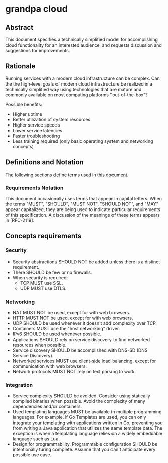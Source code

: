 # grandpa cloud

## Abstract

This document specifies a technically simplified model for accomplishing cloud functionality for an interested audience, and requests discussion and suggestions for improvements.

## Rationale

Running services with a modern cloud infrastructure can be complex. Can the the high-level goals of modern cloud infrastructure be realized in a technically simplified way using technologies that are mature and commonly available on most computing platforms "out-of-the-box"? 

Possible benefits:
* Higher uptime
* Better utilization of system resources
* Higher service speeds
* Lower service latencies
* Faster troubleshooting
* Less training required (only basic operating system and networking concepts)

## Definitions and Notation

The following sections define terms used in this document.

###  Requirements Notation

This document occasionally uses terms that appear in capital letters. When the terms "MUST", "SHOULD", "MUST NOT", "SHOULD NOT", and "MAY" appear capitalized, they are being used to indicate particular requirements of this specification.  A discussion of the meanings of these terms appears in [RFC-2119].

## Concepts requirements

### Security

* Security abstractions SHOULD NOT be added unless there is a distinct requirement.
* There SHOULD be few or no firewalls.
* When security is required:
  + TCP MUST use SSL.
  + UDP MUST use DTLS.

### Networking

* NAT MUST NOT be used, except for with web browsers.
* HTTP MUST NOT be used, except for with web browsers.
* UDP SHOULD be used whenever it doesn't add complexity over TCP.
* Containers MUST use the "host networking" driver.
* IPv6 SHOULD be used whenever possible.
* Applications SHOULD rely on service discovery to find networked resources when possible.
* Service discovery SHOULD be accomplished with DNS-SD (DNS Service Discovery).
* Networked services MUST use client-side load balancing, except for communication with web browsers.
* Network protocols MUST NOT rely on text parsing to work.

### Integration

* Service complexity SHOULD be avoided. Consider using statically compiled binaries when possible. Avoid the complexity of many dependencies and/or containers.
* Used templating languages MUST be available in multiple programming languages. For example, if Go Templates are used, you can only integrate your templating with applications written in Go, preventing you from writing a Java application that utilizes the same template data. The exception is when a templating language relies on a widely embeddable language such as Lua.
* Design for programmability. Programmable configuration SHOULD be intentionally turing complete. Assume that you can't anticipate every possible use case.
